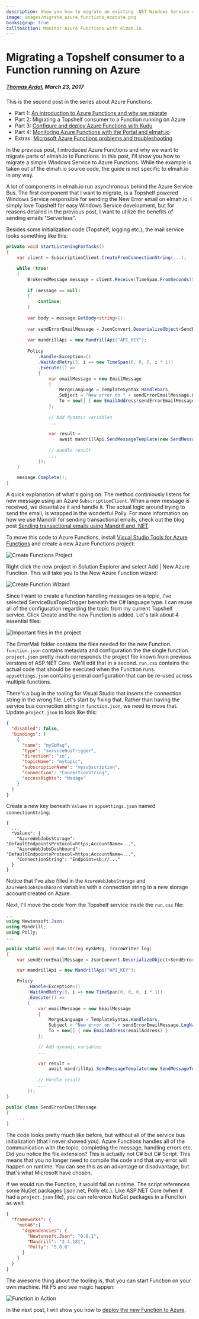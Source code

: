 ---description: Show you how to migrate an existing .NET Windows Service reading messages from Service Bus to a Function running on Azure.image: images/migrate_azure_functions_execute.pngbooksignup: truecalltoaction: Monitor Azure Functions with elmah.io---# Migrating a Topshelf consumer to a Function running on Azure##### [Thomas Ardal](http://elmah.io/about/), March 23, 2017This is the second post in the series about Azure Functions:- Part 1: [An introduction to Azure Functions and why we migrate](https://blog.elmah.io/migrating-from-windows-services-to-azure-functions/)- Part 2: Migrating a Topshelf consumer to a Function running on Azure- Part 3: [Configure and deploy Azure Functions with Kudu](https://blog.elmah.io/configure-and-deploy-azure-functions-with-kudu/)- Part 4: [Monitoring Azure Functions with the Portal and elmah.io](https://blog.elmah.io/monitoring-azure-functions-with-the-portal-and-elmah-io/)- Extras: [Microsoft Azure Functions problems and troubleshooting](https://blog.elmah.io/microsoft-azure-functions-problems-and-troubleshooting/)In the previous post, I introduced Azure Functions and why we want to migrate parts of elmah.io to Functions. In this post, I'll show you how to migrate a simple Windows Service to Azure Functions. While the example is taken out of the elmah.io source code, the guide is not specific to elmah.io in any way.A lot of components in elmah.io run asynchronous behind the Azure Service Bus. The first component that I want to migrate, is a Topshelf powered Windows Service responsible for sending the New Error email on elmah.io. I simply love Topshelf for easy Windows Service development, but for reasons detailed in the previous post, I want to utilize the benefits of sending emails "Serverless".Besides some initialization code (Topshelf, logging etc.), the mail service looks something like this:```csharpprivate void StartListeningForTasks(){	var client = SubscriptionClient.CreateFromConnectionString(...);	while (true)	{		BrokeredMessage message = client.Receive(TimeSpan.FromSeconds(5));			if (message == null)		{			continue;		}			var body = message.GetBody<string>();			var sendErrorEmailMessage = JsonConvert.DeserializeObject<SendErrorEmailMessage>(body);			var mandrillApi = new MandrillApi("API_KEY");			Policy			.Handle<Exception>()			.WaitAndRetry(3, i => new TimeSpan(0, 0, 0, i * 1))			.Execute(() =>			{				var emailMessage = new EmailMessage				{					MergeLanguage = TemplateSyntax.Handlebars,					Subject = "New error on " + sendErrorEmailMessage.LogName,					To = new[] { new EmailAddress(sendErrorEmailMessage.Email) }				};					// Add dynamic variables				...					var result =				    await mandrillApi.SendMessageTemplate(new SendMessageTemplateRequest(...));								// Handle result				...			});	}	message.Complete();}```A quick explanation of what's going on. The method continiously listens for new message using an Azure `SubscriptionClient`. When a new message is received, we deserialize it and handle it. The actual logic around trying to send the email, is wrapped in the wonderful Polly. For more information on how we use Mandrill for sending transactional emails, check out the blog post [Sending transactional emails using Mandrill and .NET](https://blog.elmah.io/sending-transactional-emails-using-mandrill-and-net/).To move this code to Azure Functions, install [Visual Studio Tools for Azure Functions](https://blogs.msdn.microsoft.com/webdev/2016/12/01/visual-studio-tools-for-azure-functions/) and create a new Azure Functions project:![Create Functions Project](images/migrate_azure_functions_create_project.png)Right click the new project in Solution Explorer and select Add | New Azure Function. This will take you to the New Azure Function wizard:![Create Function WIzard](images/migrate_azure_functions_create_function.png)Since I want to create a function handling messages on a topic, I've selected ServiceBusTopicTrigger beneath the C# language type. I can reuse all of the configuration regarding the topic from my current Topshelf service. Click Create and the new Function is added. Let's talk about 4 essential files:![Important files in the project](images/migrate_azure_functions_important_files.png)The ErrorMail folder contains the files needed for the new Function. `function.json` contains metadata and configuration the the single function. `project.json` pretty much corresponds the project file known from previous versions of ASP.NET Core. We'll edit that in a second. `run.csx` contains the actual code that should be executed when the Function runs. `appsettings.json` contains general configuration that can be re-used across multiple functions.There's a bug in the tooling for Visual Studio that inserts the connection string in the wrong file. Let's start by fixing that. Rather than having the service bus connection string in `function.json`, we need to move that. Update `project.json` to look like this:```json  
{
  "disabled": false,
  "bindings": [
    {
      "name": "mySbMsg",
      "type": "serviceBusTrigger",
      "direction": "in",
      "topicName": "mytopic",
      "subscriptionName": "mysubscription",
      "connection": "ConnectionString",
      "accessRights": "Manage"
    }
  ]
}
```

Create a new key beneath `Values` in `appsettings.json` named `connectionString`:

```
{
  ...
  "Values": {
    "AzureWebJobsStorage": "DefaultEndpointsProtocol=https;AccountName=...",
    "AzureWebJobsDashboard": "DefaultEndpointsProtocol=https;AccountName=...",
    "ConnectionString": "Endpoint=sb://..."
  }
}
```

Notice that I've also filled in the `AzureWebJobsStorage` and `AzureWebJobsDashboard` variables with a connection string to a new storage account created on Azure.

Next, I'll move the code from the Topshelf service inside the `run.csx` file:

```csharp
...
using Newtonsoft.Json;
using Mandrill;
using Polly;
...

public static void Run(string mySbMsg, TraceWriter log)
{
	var sendErrorEmailMessage = JsonConvert.DeserializeObject<SendErrorEmailMessage>(mySbMsg);

	var mandrillApi = new MandrillApi("API_KEY");

	Policy
		.Handle<Exception>()
		.WaitAndRetry(3, i => new TimeSpan(0, 0, 0, i * 1))
		.Execute(() =>
		{
			var emailMessage = new EmailMessage
			{
				MergeLanguage = TemplateSyntax.Handlebars,
				Subject = "New error on " + sendErrorEmailMessage.LogName,
				To = new[] { new EmailAddress(emailAddress) }
			};

			// Add dynamic variables
			...
	
			var result =
				await mandrillApi.SendMessageTemplate(new SendMessageTemplateRequest(...));
			
			// Handle result
			...
		});
}

public class SendErrorEmailMessage
{
	...
}
```

The code looks pretty much like before, but without all of the service bus initialization (that I never showed you). Azure Functions handles all of the communication with the topic, completing the message, handling errors etc. Did you notice the file extension? This is actually not C# but C# Script. This means that you no longer need to compile the code and that any error will happen on runtime. You can see this as an advantage or disadvantage, but that's what Microsoft have chosen.

If we would run the Function, it would fail on runtime. The script references some NuGet packages (json.net, Polly etc.). Like ASP.NET Core (when it had a `project.json` file), you can reference NuGet packages in a Function as well:

```json
{
  "frameworks": {
    "net46":{
      "dependencies": {
        "Newtonsoft.Json": "9.0.1",
        "Mandrill": "2.4.181",
        "Polly": "5.0.6"
      }
    }
  }
}
```

The awesome thing about the tooling is, that you can start Function on your own machine. Hit F5 and see magic happen:

![Function in Action](images/migrate_azure_functions_execute.png)

In the next post, I will show you how to [deploy the new Function to Azure](configure-and-deploy-azure-functions-with-kudu.md).